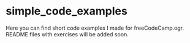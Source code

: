 # simple_code_examples
Here you can find short code examples I made for freeCodeCamp.ogr. README files with exercises will be added soon.
